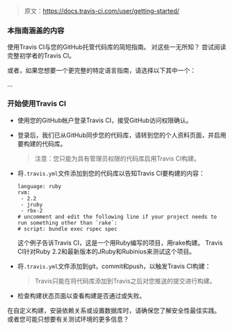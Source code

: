>原文：<https://docs.travis-ci.com/user/getting-started/>

### 本指南涵盖的内容
使用Travis CI与您的GitHub托管代码库的简短指南。 对这些一无所知？ 尝试阅读完整初学者的Travis CI。

或者，如果您想要一个更完整的特定语言指南，请选择以下其中一个：

...

### 开始使用Travis CI
- 使用您的GitHub帐户登录Travis CI，接受GitHub访问权限确认。

- 登录后，我们已从GitHub同步您的代码库，请转到您的个人资料页面，并启用要构建的代码库。 

    >注意：您只能为具有管理员权限的代码库启用Travis CI构建。
    
- 将`.travis.yml`文件添加到您的代码库以告知Travis CI要构建的内容：
    ```
    language: ruby
    rvm:
     - 2.2
     - jruby
     - rbx-2
    # uncomment and edit the following line if your project needs to run something other than `rake`:
    # script: bundle exec rspec spec
    ```
    这个例子告诉Travis CI，这是一个用Ruby编写的项目，用rake构建。 Travis CI针对Ruby 2.2和最新版本的JRuby和Rubinius来测试这个项目。

- 将`.travis.yml`文件添加到git，commit和push，以触发Travis CI构建： 
    
    >Travis只能在将代码库添加到Travis之后对您推送的提交进行构建。 

- 检查构建状态页面以查看构建是否通过或失败。

在自定义构建，安装依赖关系或设置数据库时，请确保您了解安全性最佳实践。 或者您可能只想要有关测试环境的更多信息？